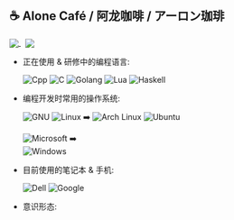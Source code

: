 ## ☕ Alone Café / 阿龙咖啡 / アーロン珈琲

<p>
<a href="#">
  <img align="center" src="https://github-readme-stats.vercel.app/api?username=AloneCafe&show_icons=true&count_private=true&include_all_commits=true&locale=cn" />
</a>
<a>&nbsp;</a>
<a href="#">
  <img align="center" src="https://github-readme-stats.vercel.app/api/top-langs/?username=AloneCafe&hide=HTML,M4&locale=cn" />
</a>
</p>

<!--
![My GitHub stats](https://github-readme-stats.vercel.app/api?username=AloneCafe&show_icons=true&count_private=true&include_all_commits=true&locale=cn)
![Top Langs](https://github-readme-stats.vercel.app/api/top-langs/?username=AloneCafe&hide=HTML,M4&locale=cn)
-->

* 正在使用 & 研修中的编程语言: 

  ![Cpp](https://img.shields.io/badge/-C%2B%2B-00599C?style=flat-square&logo=C%2B%2B&labelColor=00599C)
  ![C](https://img.shields.io/badge/-C-A8B9CC?style=flat-square&logo=C&labelColor=A8B9CC&logoColor=fff)
  ![Golang](https://img.shields.io/badge/-Golang-00ADD8?style=flat-square&logo=Go&labelColor=00ADD8&logoColor=fff)
  ![Lua](https://img.shields.io/badge/-Lua-2C2D72?style=flat-square&logo=Lua&labelColor=2C2D72)
  ![Haskell](https://img.shields.io/badge/-Haskell-5D4F85?style=flat-square&logo=Haskell&labelColor=5D4F85)

* 编程开发时常用的操作系统:

  ![GNU](https://img.shields.io/badge/-GNU-A42E2B?style=flat-square&logo=GNU&labelColor=A42E2B)
  ![Linux](https://img.shields.io/badge/-Linux-FCC624?style=flat-square&logo=Linux&labelColor=FCC624&logoColor=fff)
  ➡️
  ![Arch Linux](https://img.shields.io/badge/-Arch%20Linux-1793D1?style=flat-square&logo=Arch%20Linux&labelColor=1793D1&logoColor=fff)
  ![Ubuntu](https://img.shields.io/badge/-Ubuntu-E95420?style=flat-square&logo=Ubuntu&labelColor=E95420&logoColor=fff)
  
  ![Microsoft](https://img.shields.io/badge/-Microsoft-5E5E5E?style=flat-square&logo=Microsoft&labelColor=5E5E5E)
  ➡️   
  ![Windows](https://img.shields.io/badge/-Windows%2010-0078D6?style=flat-square&logo=Windows&labelColor=0078D6)

* 目前使用的笔记本 & 手机:

  ![Dell](https://img.shields.io/badge/-Dell%20Precision%20M6800-007DB8?style=flat-square&logo=Dell&labelColor=007DB8)
  ![Google](https://img.shields.io/badge/-Google%20Pixel%202%20XL-4285F4?style=flat-square&logo=Google&labelColor=4285F4&logoColor=fff)
  <!--![Apple](https://img.shields.io/badge/-Macbook%20Pro%2013%20Inch-000000?style=flat-square&logo=Apple&labelColor=000000)-->
  
* 意识形态:

  
  
  

<!--
**AloneCafe/AloneCafe** is a ✨ _special_ ✨ repository because its `README.md` (this file) appears on your GitHub profile.

Here are some ideas to get you started:

- 🔭 I’m currently working on ...
- 🌱 I’m currently learning ...
- 👯 I’m looking to collaborate on ...
- 🤔 I’m looking for help with ...
- 💬 Ask me about ...
- 📫 How to reach me: ...
- 😄 Pronouns: ...
- ⚡ Fun fact: ...
-->
